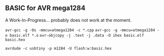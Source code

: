 ## BASIC for AVR mega1284

A Work-In-Progress... probably does not work at the moment.

`avr-gcc -g -Os -mmcu=atmega1284 -c *.cpp`
`avr-gcc -g -mmcu=atmega1284 -o basic.elf *.o`
`avr-objcopy -j .text -j .data -O ihex basic.elf basic.hex`

`avrdude -c usbtiny -p m1284 -U flash:w:basic.hex`

